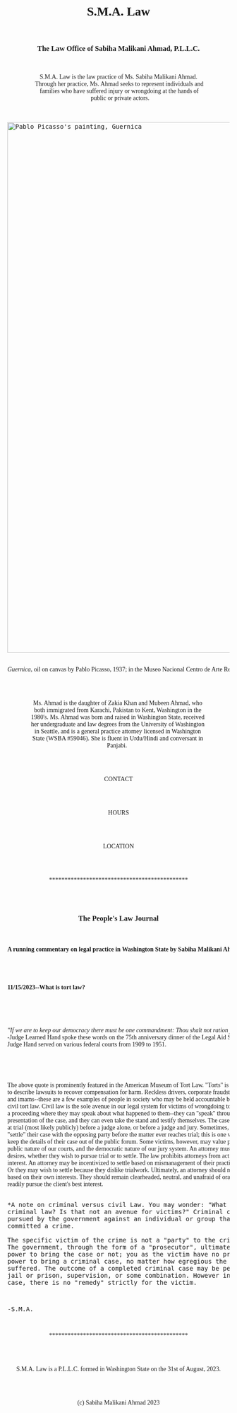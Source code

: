 <html>

<body>
<pre>










<h1 align="center" style="font-family: Times New Roman">S.M.A. Law</h1>  
<h3 align="center" style="font-family: Times New Roman">The Law Office of Sabiha Malikani Ahmad, P.L.L.C.</h3>
<p align="center" style="font-family: Times New Roman">S.M.A. Law is the law practice of Ms. Sabiha Malikani Ahmad.
  Through her practice, Ms. Ahmad seeks to represent individuals and 
  families who have suffered injury or wrongdoing at the hands of 
  public or private actors.</p>







<img src="https://static3.museoreinasofia.es/sites/default/files/obras/DE00050_0.jpg" width="1200" alt="Pablo Picasso's painting, Guernica" class="center">

<p align="center" style="font-family: Times New Roman"><em>Guernica</em>, oil on canvas by Pablo Picasso, 1937; in the Museo Nacional Centro de Arte Reina Sofía, Madrid.</p>





<p align="center" style="font-family: Times New Roman">Ms. Ahmad is the daughter of Zakia Khan and Mubeen Ahmad, who 
both immigrated from Karachi, Pakistan to Kent, Washington in the 
1980's. Ms. Ahmad was born and raised in Washington State, received 
her undergraduate and law degrees from the University of Washington 
in Seattle, and is a general practice attorney licensed in Washington 
State (WSBA #59046). She is fluent in Urdu/Hindi and conversant in 
Panjabi.  </p>





<p align="center" style="font-family: Times New Roman">CONTACT</p>

<p align="center" style="font-family: Times New Roman">HOURS</p>

<p align="center" style="font-family: Times New Roman">LOCATION</p>





<p align="center" style="font-family: Times New Roman">*********************************************</p>

<h3 align="center" style="font-family: Times New Roman">The People's Law Journal</h3>
<h4 align="center" style="font-family: Times New Roman">A running commentary on legal practice in Washington State by Sabiha Malikani Ahmad</h4>

<h4 style="font-family: Times New Roman">11/15/2023--What is tort law?</h4>

<p style="font-family: Times New Roman"><em>
"If we are to keep our democracy there must be one commandment: Thou shalt not ration justice."</em> 
-Judge Learned Hand spoke these words on the 75th anniversary dinner of the Legal Aid Society of New York in 1951. 
Judge Hand served on various federal courts from 1909 to 1951.</p> 

<p style="font-family: Times New Roman">
The above quote is prominently featured in the American Museum of Tort Law. "Torts" is the fancy word lawyers use 
to describe lawsuits to recover compensation for harm. Reckless drivers, corporate fraudsters, abusive priests 
and imams--these are a few examples of people in society who may be held accountable by their victims through 
civil tort law. Civil law is the sole avenue in our legal system for victims of wrongdoing to directly initiate
a proceeding where they may speak about what happened to them--they can "speak" through their attorney's 
presentation of the case, and they can even take the stand and testify themselves. The case may be presented 
at trial (most likely publicly) before a judge alone, or before a judge and jury. Sometimes, clients opt to 
"settle" their case with the opposing party before the matter ever reaches trial; this is one way to potentially 
keep the details of their case out of the public forum. Some victims, however, may value precisely this very 
public nature of our courts, and the democratic nature of our jury system. An attorney must respect their client's 
desires, whether they wish to pursue trial or to settle. The law prohibits attorneys from acting in their own 
interest. An attorney may be incentivized to settle based on mismanagement of their practice or finances.  
Or they may wish to settle because they dislike trialwork. Ultimately, an attorney should not act or advise clients 
based on their own interests. They should remain clearheaded, neutral, and unafraid of oral advocacy, so that they 
readily pursue the client's best interest.

*A note on criminal versus civil Law. You may wonder: "What about criminal law? Is that not an avenue for victims?"
Criminal cases are pursued by the government against an individual or group that may have committed a crime.  
The specific victim of the crime is not a "party" to the criminal case. The government, through the form of a 
"prosecutor", ultimately has the power to bring the case or not; you as the victim have no prosecutorial power 
to bring a criminal case, no matter how egregious the harm you suffered. The outcome of a completed criminal case 
may be penalties, jail or prison, supervision, or some combination. However in a criminal case, there is no 
"remedy" strictly for the victim.

-S.M.A.</p>

<p align="center" style="font-family: Times New Roman">*********************************************</p>

  
<p align="center" style="font-family: Times New Roman">S.M.A. Law is a P.L.L.C. formed in Washington State on the 31st of August, 2023.</p>





<p align="center" style="font-family: Times New Roman">(c) Sabiha Malikani Ahmad 2023</p>

</pre>
</body>
</html>
